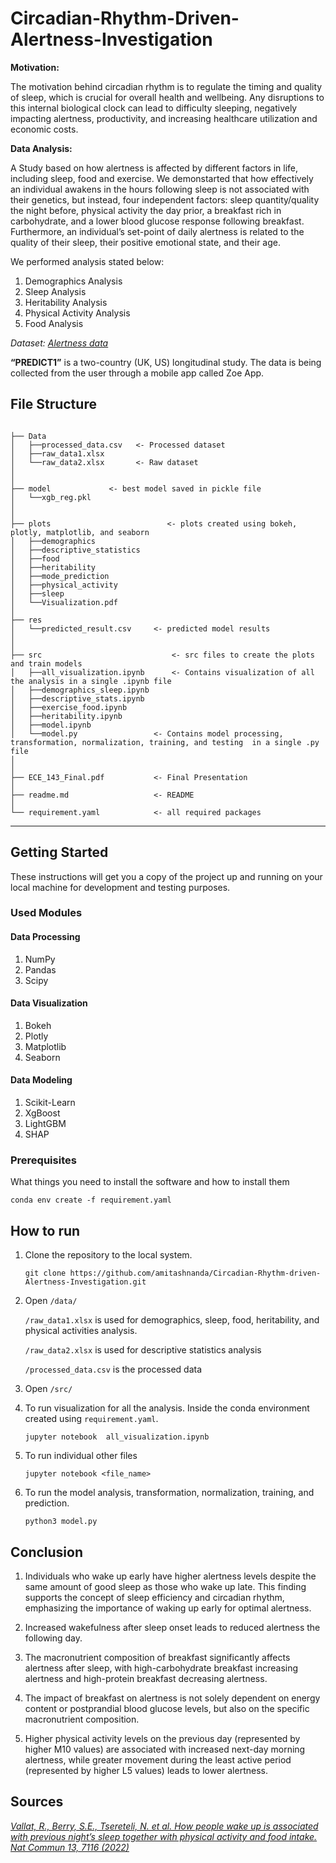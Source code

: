 
# Circadian-Rhythm-Driven-Alertness-Investigation

**Motivation:** 

The motivation behind circadian rhythm is to regulate the timing and quality of sleep, which is crucial for overall health and wellbeing. Any disruptions to this internal biological clock can lead to difficulty sleeping, negatively impacting alertness, productivity, and increasing healthcare utilization and economic costs. 

**Data Analysis:**

A Study based on how alertness is affected by different factors in life, including sleep, food and exercise. We demonstarted that  how effectively an individual awakens in the hours following sleep is not associated with their genetics, but instead, four independent factors: sleep quantity/quality the night before, physical activity the day prior, a breakfast rich in carbohydrate, and a lower blood glucose response following breakfast. Furthermore, an individual’s set-point of daily alertness is related to the quality of their sleep, their positive emotional state, and their age.

We performed analysis stated below:

1. Demographics Analysis
2. Sleep Analysis
3. Heritability Analysis
4. Physical Activity Analysis
5. Food Analysis

*Dataset: [Alertness data](https://static-content.springer.com/esm/art%3A10.1038%2Fs41467-022-34503-2/MediaObjects/41467_2022_34503_MOESM3_ESM.xlsx)*

**“PREDICT1”**  is a two-country (UK, US) longitudinal study. The data is being collected from the user through a mobile app called Zoe App. 



## **File Structure**

```

├── Data
│   ├──processed_data.csv   <- Processed dataset
│   ├──raw_data1.xlsx
│   └──raw_data2.xlsx       <- Raw dataset
│   
│                     
├── model             <- best model saved in pickle file   
│   └──xgb_reg.pkl 
│
│
├── plots                          <- plots created using bokeh, plotly, matplotlib, and seaborn
│   ├──demographics          
│   ├──descriptive_statistics     
│   ├──food
│   ├──heritability
│   ├──mode_prediction
│   ├──physical_activity
│   ├──sleep
│   └──Visualization.pdf
│
├── res  
│   └──predicted_result.csv     <- predicted model results
│
│
├── src                             <- src files to create the plots and train models
│   ├──all_visualization.ipynb      <- Contains visualization of all the analysis in a single .ipynb file
│   ├──demographics_sleep.ipynb     
│   ├──descriptive_stats.ipynb
│   ├──exercise_food.ipynb
│   ├──heritability.ipynb
│   ├──model.ipynb
│   └──model.py                 <- Contains model processing, transformation, normalization, training, and testing  in a single .py file 
│   
│
├── ECE_143_Final.pdf           <- Final Presentation
│
├── readme.md                   <- README
│
└── requirement.yaml            <- all required packages 
```

---
## Getting Started

These instructions will get you a copy of the project up and running on your local machine for development and testing purposes.

### Used Modules

#### Data Processing
1. NumPy
2. Pandas
3. Scipy

#### Data Visualization
1. Bokeh
2. Plotly
3. Matplotlib
4. Seaborn

#### Data Modeling
1. Scikit-Learn
2. XgBoost
3. LightGBM
4. SHAP


### Prerequisites

What things you need to install the software and how to install them

```
conda env create -f requirement.yaml

```


## How to run


1. Clone the repository to the local system.
    ```
    git clone https://github.com/amitashnanda/Circadian-Rhythm-driven-Alertness-Investigation.git

    ```
2. Open ```/data/```

    ```/raw_data1.xlsx``` is used for demographics, sleep, food, heritability, and physical activities analysis.

    ```/raw_data2.xlsx``` is used for descriptive statistics analysis
    
    ```/processed_data.csv``` is the processed data 

3. Open ```/src/``` 

4. To run visualization for all the analysis. Inside the conda environment created using ```requirement.yaml```.

    ```
    jupyter notebook  all_visualization.ipynb

    ```
5. To run individual other files 

    ```
    jupyter notebook <file_name>

    ```
6. To run the model  analysis, transformation, normalization, training, and prediction.

    ```
    python3 model.py

    ```

## Conclusion

1. Individuals who wake up early have higher alertness levels despite the same amount of good sleep as those who wake up late. This finding supports the concept of sleep efficiency and circadian rhythm, emphasizing the importance of waking up early for optimal alertness.

2. Increased wakefulness after sleep onset leads to reduced alertness the following day.

3. The macronutrient composition of breakfast significantly affects alertness after sleep, with high-carbohydrate breakfast increasing alertness and high-protein breakfast decreasing alertness.

4. The impact of breakfast on alertness is not solely dependent on energy content or postprandial blood glucose levels, but also on the specific macronutrient composition.

5. Higher physical activity levels on the previous day (represented by higher M10 values) are associated with increased next-day morning alertness, while greater movement during the least active period (represented by higher L5 values) leads to lower alertness.


## **Sources**

*[Vallat, R., Berry, S.E., Tsereteli, N. et al. How people wake up is associated with previous night’s sleep together with physical activity and food intake. Nat Commun 13, 7116 (2022)](https://doi.org/10.1038/s41467-022-34503-2)*



